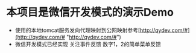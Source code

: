 # 本项目是微信开发模式的演示Demo #
-  使用的本地tomcat服务发向代理映射到公网映射参考[http://qydev.com/#](http://qydev.com/# "http://qydev.com/#")
-  微信开发模式已经实现 关注事件反馈 数字1，2的简单菜单反馈
